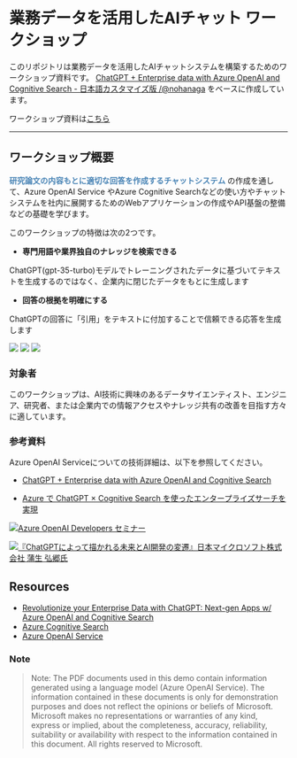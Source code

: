 # 業務データを活用したAIチャット ワークショップ

このリポジトリは業務データを活用したAIチャットシステムを構築するためのワークショップ資料です。
[ChatGPT + Enterprise data with Azure OpenAI and Cognitive Search - 日本語カスタマイズ版 /@nohanaga](https://github.com/nohanaga/azure-search-openai-demo) をベースに作成しています。

ワークショップ資料は[こちら](https://asashiho.github.io/azure-search-openai-demo/)

---
## ワークショップ概要

 <span style="font-weight: bold; color: steelblue;"> 研究論文の内容もとに適切な回答を作成するチャットシステム</span> の作成を通して、Azure OpenAI Service やAzure Cognitive Searchなどの使い方やチャットシステムを社内に展開するためのWebアプリケーションの作成やAPI基盤の整備などの基礎を学びます。

このワークショップの特徴は次の2つです。

- **専門用語や業界独自のナレッジを検索できる**

ChatGPT(gpt-35-turbo)モデルでトレーニングされたデータに基づいてテキストを生成するのではなく、企業内に閉じたデータをもとに生成します

- **回答の根拠を明確にする**

ChatGPTの回答に「引用」をテキストに付加することで信頼できる応答を生成します

![](docs/images/workshop-overview.png)
![](docs/images/swa23.png)
![](docs/images/swa26.png)

### 対象者
このワークショップは、AI技術に興味のあるデータサイエンティスト、エンジニア、研究者、または企業内での情報アクセスやナレッジ共有の改善を目指す方々に適しています。


### 参考資料

Azure OpenAI Serviceについての技術詳細は、以下を参照してください。

* [ChatGPT + Enterprise data with Azure OpenAI and Cognitive Search](https://github.com/nohanaga/azure-search-openai-demo)

* [Azure で ChatGPT × Cognitive Search を使ったエンタープライズサーチを実現](https://qiita.com/nohanaga/items/803c09b5a3a4e2d1776f)

[![Azure OpenAI Developers セミナー](docs/images/movietitle1.png)](https://www.youtube.com/watch?v=tFgqdHKsOME)

[![『ChatGPTによって描かれる未来とAI開発の変遷』日本マイクロソフト株式会社 蒲生 弘郷氏](docs/images/movietitle2.png)](https://www.youtube.com/watch?v=l9fpxtz22JU)


## Resources

* [Revolutionize your Enterprise Data with ChatGPT: Next-gen Apps w/ Azure OpenAI and Cognitive Search](https://aka.ms/entgptsearchblog)
* [Azure Cognitive Search](https://learn.microsoft.com/azure/search/search-what-is-azure-search)
* [Azure OpenAI Service](https://learn.microsoft.com/azure/cognitive-services/openai/overview)

### Note
>Note: The PDF documents used in this demo contain information generated using a language model (Azure OpenAI Service). The information contained in these documents is only for demonstration purposes and does not reflect the opinions or beliefs of Microsoft. Microsoft makes no representations or warranties of any kind, express or implied, about the completeness, accuracy, reliability, suitability or availability with respect to the information contained in this document. All rights reserved to Microsoft.
